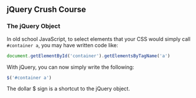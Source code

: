 ## jQuery Crush Course
### The jQuery Object
In old school JavaScript, to select elements that your CSS would simply call `#container a`, you may have written code like:
```js
document.getElementById('container').getElementsByTagName('a')
```
With jQuery, you can now simply write the following:
```js
$('#container a')
```
The dollar $ sign is a shortcut to the jQuery object.
